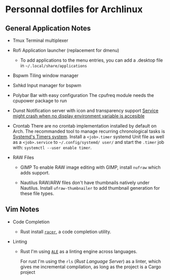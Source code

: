 # Personnal dotfiles for Archlinux

## General Application Notes

* Tmux
  Terminal multiplexer
* Rofi
  Application launcher (replacement for dmenu)
  - To add applications to the menu entries, you can add a <app>.desktop file
    in `~/.local/share/applications`
* Bspwm
  Tiling window manager
* Sxhkd
  Input manager for bspwm
* Polybar
  Bar with easy configuration
  The cpufreq module needs the cpupower package to run
* Dunst
  Notification server with icon and transparency support
  [Service might crash when no display environment variable is accesible](https://github.com/dunst-project/dunst/issues/347)

* Crontab
  There are no crontab implementation installed by default on Arch.
  The recommanded tool to manage recurring chronological tasks is [Systemd's
  Timers system](https://wiki.archlinux.org/index.php/Systemd/Timers).
  Install a `<job>.timer` systemd Unit file as well as a `<job>.service` to
  `~/.config/systemd/ user/` and start the `.timer` job with:
  `systemctl --user enable timer`.

* RAW Files

  - GIMP
    To enable RAW image editing with GIMP, install `nufraw` which adds support.

  - Nautilus
    RAW/ARW files don't have thumbnails natively under Nautilus.
    Install `ufraw-thumbnailer` to add thumbnail generation for these file types.

## Vim Notes

* Code Completion
  * Rust
	install [`racer`](https://github.com/racer-rust/racer), a code completion
	utility.

* Linting
  * Rust
	I'm using [`ALE`](https://github.com/w0rp/ale) as a linting engine across
	languages.

	For rust I'm using the `rls` (_Rust Language Server_) as a linter, which gives
	me incremental compilation, as long as the project is a Cargo project
